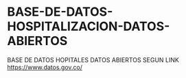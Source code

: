 # BASE-DE-DATOS-HOSPITALIZACION-DATOS-ABIERTOS
BASE DE DATOS HOPITALES DATOS ABIERTOS SEGUN LINK  https://www.datos.gov.co/
